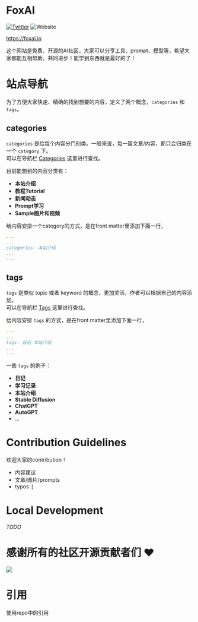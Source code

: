 # FoxAI

[![Twitter](https://img.shields.io/twitter/url?label=Follow%20%40Jimmy狐狸&style=social&url=https%3A%2F%2Ftwitter.com%2Farkarnz)](https://twitter.com/arkarnz)
![Website](https://img.shields.io/website?down_message=offline%20%3A%28&up_message=foxai.io&url=https%3A%2F%2Ffoxai.io)


https://foxai.io

这个网站是免费、开源的AI社区，大家可以分享工具、prompt、模型等，希望大家都能互相帮助，共同进步！能学到东西就是最好的了！

# 站点导航

为了方便大家快速、精确的找到想要的内容，定义了两个概念，`categories` 和 `tags`。

## categories

`categories` 是给每个内容分门别类。一般来说，每一篇文章/内容，都只会归类在一个 `category` 下。  
可以在导航栏 [Categories](/docs/categories.md) 这里进行查找。

目前能想到的内容分类有：

- **本站介绍**
- **教程Tutorial**
- **新闻动态**
- **Prompt学习**
- **Sample图片和视频**

给内容安排一个category的方式，是在front matter里添加下面一行，

```yaml
---
...
categories: 本站介绍
...
---
```

## tags

`tags` 是类似 topic 或者 keyword 的概念，更加灵活，作者可以根据自己的内容添加。  
可以在导航栏 [Tags](/docs/tags.md) 这里进行查找。 

给内容安排 `tags` 的方式，是在front matter里添加下面一行，  

```yaml
---
...
tags: 日记 本站介绍
...
---
```

一些 `tags` 的例子：

- **日记**
- **学习记录**
- **本站介绍**
- **Stable Diffusion**
- **ChatGPT**
- **AutoGPT**
- ...


# Contribution Guidelines

欢迎大家的contribution！

- 内容建议
- 文章/图片/prompts
- typos :)

# Local Development

*TODO*

# 感谢所有的社区开源贡献者们 ❤

 <a href = "https://github.com/foxai-io/foxai.io/graphs/contributors">
   <img src = "https://contrib.rocks/image?repo=foxai-io/foxai.io"/>
 </a>


# 引用

使用repo中的引用